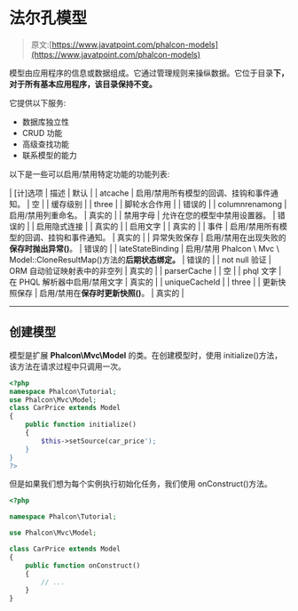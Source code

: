 # 法尔孔模型

> 原文:[https://www.javatpoint.com/phalcon-models](https://www.javatpoint.com/phalcon-models)

模型由应用程序的信息或数据组成。它通过管理规则来操纵数据。它位于目录**下，对于所有基本应用程序，该目录保持不变。**

它提供以下服务:

*   数据库独立性
*   CRUD 功能
*   高级查找功能
*   联系模型的能力

以下是一些可以启用/禁用特定功能的功能列表:

| [计]选项 | 描述 | 默认 |
| atcache | 启用/禁用所有模型的回调、挂钩和事件通知。 | 空 |
| 缓存级别 |  | three |
| 脚轮水合作用 |  | 错误的 |
| columnrenamong | 启用/禁用列重命名。 | 真实的 |
| 禁用字母 | 允许在您的模型中禁用设置器。 | 错误的 |
| 启用隐式连接 |  | 真实的 |
| 启用文字 |  | 真实的 |
| 事件 | 启用/禁用所有模型的回调、挂钩和事件通知。 | 真实的 |
| 异常失败保存 | 启用/禁用在出现失败的**保存时抛出异常()**。 | 错误的 |
| lateStateBinding | 启用/禁用 Phalcon \ Mvc \ Model::CloneResultMap()方法的**后期状态绑定。** | 错误的 |
| not null 验证 | ORM 自动验证映射表中的非空列 | 真实的 |
| parserCache |  | 空 |
| phql 文字 | 在 PHQL 解析器中启用/禁用文字 | 真实的 |
| uniqueCacheId |  | three |
| 更新快照保存 | 启用/禁用在**保存时更新快照()**。 | 真实的 |

* * *

## 创建模型

模型是扩展 **Phalcon\Mvc\Model** 的类。在创建模型时，使用 initialize()方法，该方法在请求过程中只调用一次。

```php
<?php
namespace Phalcon\Tutorial;
use Phalcon\Mvc\Model;
class CarPrice extends Model
{
    public function initialize()
    {
        $this->setSource(car_price');
    }
}
?>

```

但是如果我们想为每个实例执行初始化任务，我们使用 onConstruct()方法。

```php
<?php

namespace Phalcon\Tutorial;

use Phalcon\Mvc\Model;

class CarPrice extends Model
{
    public function onConstruct()
    {
        // ...
    }
}

```